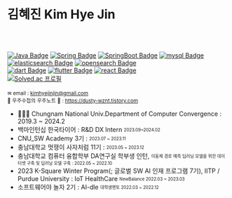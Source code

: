 
# 김혜진 Kim Hye Jin

</br>
<br>

[![Java Badge](https://img.shields.io/badge/Java-007396?style=flat-square&logo=Java&logoColor=white)](https://Java.info/)
[![Spring Badge](https://img.shields.io/badge/spring-6DB33F?style=flat-square&logo=Spring&logoColor=white)](https://www.Spring.org/)
[![SpringBoot Badge](https://img.shields.io/badge/springboot-6DB33F?style=flat-square&logo=Springboot&logoColor=white)](https://www.SpringBoot.org/)
[![mysql Badge](https://img.shields.io/badge/mysql-4479A1?style=flat-square&logo=mysql&logoColor=white)](https://mysql.org/)
[![elasticsearch Badge](https://img.shields.io/badge/elasticsearch-005571?style=flat-square&logo=elasticsearch&logoColor=white)](https://elasticsearch.org/)
[![opensearch Badge](https://img.shields.io/badge/opensearch-005EB8?style=flat-square&logo=opensearch&logoColor=white)](https://opensearch.org/)
<br>
[![dart Badge](https://img.shields.io/badge/dart-0175C2?style=flat-square&logo=dart&logoColor=white)](https://dart.org/)
[![flutter Badge](https://img.shields.io/badge/flutter-02569B?style=flat-square&logo=flutter&logoColor=white)](https://flutter.org/)
[![react Badge](https://img.shields.io/badge/react-61DAFB?style=flat-square&logo=react&logoColor=white)](https://react.org/)
<br>
[![Solved.ac
프로필](http://mazassumnida.wtf/api/mini/generate_badge?boj=hj001003)](https://github.com/mazassumnida/mazassumnida)
<br>
<br>
<sup>✉ email : kimhyejinjin@gmail.com</sup>
<br>
<sup>🌟 우주수첩의 우주노트 🌟 : https://dusty-wznt.tistory.com</sup> 
<br/>

- 👩🏻‍🎓 Chungnam National Univ.Department of Computer Convergence : 2019.3 ~ 2024.2
- 백마인턴십 한국타이어 : R&D DX Intern <sub><sup>2023.09~2024.02</sup></sub>
- CNU_SW Academy 3기 : <sub><sup>2023.07 ~ 2023.11</sup></sub><br>
- 충남대학교 멋쟁이 사자처럼 11기 : <sub><sup>2023.05 ~ 2023.12</sup></sub><br>
- 충남대학교 컴퓨터 융합학부 DA연구실 학부생 인턴, <sub><sup>이동체 경로 예측 딥러닝
모델을 위한 데이터셋 구축 및 딥러닝 모델 구축 : 2022.05 ~ 2022.10</sup></sub><br>
- 2023 K-Square Winter Program(; 글로벌 SW AI 인재 프로그램 7기), IITP / Purdue University : IoT HealthCare <sub><sup>NewBalance 2022.03 ~ 2023.03</sup></sub><br>
- 소프트웨어야 놀자 2기 : AI-dle <sub><sup>대학생멘토 2022.03 ~ 2022.12</sup></sub><br>

<br>

